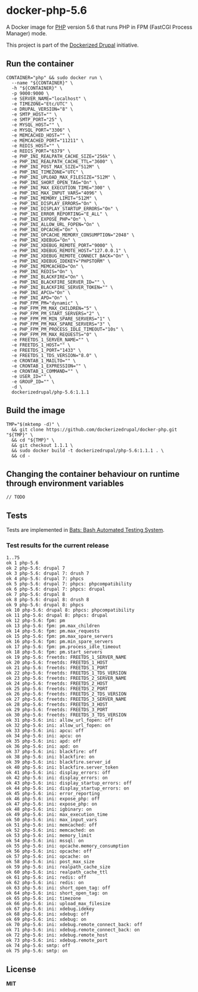 # docker-php-5.6

A Docker image for [PHP](http://php.net/) version 5.6 that runs PHP in FPM (FastCGI Process Manager) mode.

This project is part of the [Dockerized Drupal](https://dockerizedrupal.com/) initiative.

## Run the container

    CONTAINER="php" && sudo docker run \
      --name "${CONTAINER}" \
      -h "${CONTAINER}" \
      -p 9000:9000 \
      -e SERVER_NAME="localhost" \
      -e TIMEZONE="Etc/UTC" \
      -e DRUPAL_VERSION="8" \
      -e SMTP_HOST="" \
      -e SMTP_PORT="25" \
      -e MYSQL_HOST="" \
      -e MYSQL_PORT="3306" \
      -e MEMCACHED_HOST="" \
      -e MEMCACHED_PORT="11211" \
      -e REDIS_HOST="" \
      -e REDIS_PORT="6379" \
      -e PHP_INI_REALPATH_CACHE_SIZE="256k" \
      -e PHP_INI_REALPATH_CACHE_TTL="3600" \
      -e PHP_INI_POST_MAX_SIZE="512M" \
      -e PHP_INI_TIMEZONE="UTC" \
      -e PHP_INI_UPLOAD_MAX_FILESIZE="512M" \
      -e PHP_INI_SHORT_OPEN_TAG="On" \
      -e PHP_INI_MAX_EXECUTION_TIME="300" \
      -e PHP_INI_MAX_INPUT_VARS="4096" \
      -e PHP_INI_MEMORY_LIMIT="512M" \
      -e PHP_INI_DISPLAY_ERRORS="On" \
      -e PHP_INI_DISPLAY_STARTUP_ERRORS="On" \
      -e PHP_INI_ERROR_REPORTING="E_ALL" \
      -e PHP_INI_EXPOSE_PHP="On" \
      -e PHP_INI_ALLOW_URL_FOPEN="On" \
      -e PHP_INI_OPCACHE="On" \
      -e PHP_INI_OPCACHE_MEMORY_CONSUMPTION="2048" \
      -e PHP_INI_XDEBUG="On" \
      -e PHP_INI_XDEBUG_REMOTE_PORT="9000" \
      -e PHP_INI_XDEBUG_REMOTE_HOST="127.0.0.1" \
      -e PHP_INI_XDEBUG_REMOTE_CONNECT_BACK="On" \
      -e PHP_INI_XDEBUG_IDEKEY="PHPSTORM" \
      -e PHP_INI_MEMCACHED="On" \
      -e PHP_INI_REDIS="On" \
      -e PHP_INI_BLACKFIRE="On" \
      -e PHP_INI_BLACKFIRE_SERVER_ID="" \
      -e PHP_INI_BLACKFIRE_SERVER_TOKEN="" \
      -e PHP_INI_APCU="On" \
      -e PHP_INI_APD="On" \
      -e PHP_FPM_PM="dynamic" \
      -e PHP_FPM_PM_MAX_CHILDREN="5" \
      -e PHP_FPM_PM_START_SERVERS="2" \
      -e PHP_FPM_PM_MIN_SPARE_SERVERS="1" \
      -e PHP_FPM_PM_MAX_SPARE_SERVERS="3" \
      -e PHP_FPM_PM_PROCESS_IDLE_TIMEOUT="10s" \
      -e PHP_FPM_PM_MAX_REQUESTS="0" \
      -e FREETDS_1_SERVER_NAME="" \
      -e FREETDS_1_HOST="" \
      -e FREETDS_1_PORT="1433" \
      -e FREETDS_1_TDS_VERSION="8.0" \
      -e CRONTAB_1_MAILTO="" \
      -e CRONTAB_1_EXPRESSION="" \
      -e CRONTAB_1_COMMAND="" \
      -e USER_ID="" \
      -e GROUP_ID="" \
      -d \
      dockerizedrupal/php-5.6:1.1.1

## Build the image

    TMP="$(mktemp -d)" \
      && git clone https://github.com/dockerizedrupal/docker-php.git "${TMP}" \
      && cd "${TMP}" \
      && git checkout 1.1.1 \
      && sudo docker build -t dockerizedrupal/php-5.6:1.1.1 . \
      && cd -

## Changing the container behaviour on runtime through environment variables

    // TODO

## Tests

Tests are implemented in [Bats: Bash Automated Testing System](https://github.com/sstephenson/bats).

### Test results for the current release

    1..75
    ok 1 php-5.6
    ok 2 php-5.6: drupal 7
    ok 3 php-5.6: drupal 7: drush 7
    ok 4 php-5.6: drupal 7: phpcs
    ok 5 php-5.6: drupal 7: phpcs: phpcompatibility
    ok 6 php-5.6: drupal 7: phpcs: drupal
    ok 7 php-5.6: drupal 8
    ok 8 php-5.6: drupal 8: drush 8
    ok 9 php-5.6: drupal 8: phpcs
    ok 10 php-5.6: drupal 8: phpcs: phpcompatibility
    ok 11 php-5.6: drupal 8: phpcs: drupal
    ok 12 php-5.6: fpm: pm
    ok 13 php-5.6: fpm: pm.max_children
    ok 14 php-5.6: fpm: pm.max_requests
    ok 15 php-5.6: fpm: pm.max_spare_servers
    ok 16 php-5.6: fpm: pm.min_spare_servers
    ok 17 php-5.6: fpm: pm.process_idle_timeout
    ok 18 php-5.6: fpm: pm.start_servers
    ok 19 php-5.6: freetds: FREETDS_1_SERVER_NAME
    ok 20 php-5.6: freetds: FREETDS_1_HOST
    ok 21 php-5.6: freetds: FREETDS_1_PORT
    ok 22 php-5.6: freetds: FREETDS_1_TDS_VERSION
    ok 23 php-5.6: freetds: FREETDS_2_SERVER_NAME
    ok 24 php-5.6: freetds: FREETDS_2_HOST
    ok 25 php-5.6: freetds: FREETDS_2_PORT
    ok 26 php-5.6: freetds: FREETDS_2_TDS_VERSION
    ok 27 php-5.6: freetds: FREETDS_3_SERVER_NAME
    ok 28 php-5.6: freetds: FREETDS_3_HOST
    ok 29 php-5.6: freetds: FREETDS_3_PORT
    ok 30 php-5.6: freetds: FREETDS_3_TDS_VERSION
    ok 31 php-5.6: ini: allow_url_fopen: off
    ok 32 php-5.6: ini: allow_url_fopen: on
    ok 33 php-5.6: ini: apcu: off
    ok 34 php-5.6: ini: apcu: on
    ok 35 php-5.6: ini: apd: off
    ok 36 php-5.6: ini: apd: on
    ok 37 php-5.6: ini: blackfire: off
    ok 38 php-5.6: ini: blackfire: on
    ok 39 php-5.6: ini: blackfire.server_id
    ok 40 php-5.6: ini: blackfire.server_token
    ok 41 php-5.6: ini: display_errors: off
    ok 42 php-5.6: ini: display_errors: on
    ok 43 php-5.6: ini: display_startup_errors: off
    ok 44 php-5.6: ini: display_startup_errors: on
    ok 45 php-5.6: ini: error_reporting
    ok 46 php-5.6: ini: expose_php: off
    ok 47 php-5.6: ini: expose_php: on
    ok 48 php-5.6: ini: igbinary: on
    ok 49 php-5.6: ini: max_execution_time
    ok 50 php-5.6: ini: max_input_vars
    ok 51 php-5.6: ini: memcached: off
    ok 52 php-5.6: ini: memcached: on
    ok 53 php-5.6: ini: memory_limit
    ok 54 php-5.6: ini: mssql: on
    ok 55 php-5.6: ini: opcache.memory_consumption
    ok 56 php-5.6: ini: opcache: off
    ok 57 php-5.6: ini: opcache: on
    ok 58 php-5.6: ini: post_max_size
    ok 59 php-5.6: ini: realpath_cache_size
    ok 60 php-5.6: ini: realpath_cache_ttl
    ok 61 php-5.6: ini: redis: off
    ok 62 php-5.6: ini: redis: on
    ok 63 php-5.6: ini: short_open_tag: off
    ok 64 php-5.6: ini: short_open_tag: on
    ok 65 php-5.6: ini: timezone
    ok 66 php-5.6: ini: upload_max_filesize
    ok 67 php-5.6: ini: xdebug.idekey
    ok 68 php-5.6: ini: xdebug: off
    ok 69 php-5.6: ini: xdebug: on
    ok 70 php-5.6: ini: xdebug.remote_connect_back: off
    ok 71 php-5.6: ini: xdebug.remote_connect_back: on
    ok 72 php-5.6: ini: xdebug.remote_host
    ok 73 php-5.6: ini: xdebug.remote_port
    ok 74 php-5.6: smtp: off
    ok 75 php-5.6: smtp: on

## License

**MIT**
